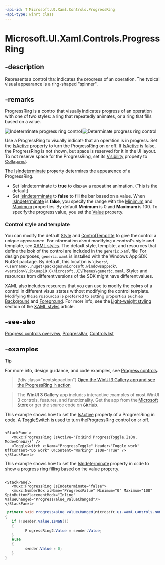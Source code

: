 ```yaml
---
-api-id: T:Microsoft.UI.Xaml.Controls.ProgressRing
-api-type: winrt class
---
```


# Microsoft.UI.Xaml.Controls.ProgressRing

<!--
public class ProgressRing : Windows.UI.Xaml.Controls.Control
-->

## -description

Represents a control that indicates the progress of an operation. The typical visual appearance is a ring-shaped "spinner".

## -remarks

ProgressRing is a control that visually indicates progress of an operation with one of two styles: a ring that repeatedly animates, or a ring that fills based on a value.

<img src="images/controls/ProgressRing_Indeterminate.gif" alt="Indeterminate progress ring control"/>
<img src="images/controls/ProgressRing_Determinate.gif" alt="Determinate progress ring control"/>

Use a ProgressRing to visually indicate that an operation is in progress. Set the [IsActive](progressring_isactive.md) property to turn the ProgressRing on or off. If  [IsActive](progressring_isactive.md) is false, the ProgressRing is not shown, but space is reserved for it in the UI layout. To not reserve space for the ProgressRing, set its [Visibility](/uwp/api/windows.ui.xaml.uielement.visibility) property to [Collapsed](/uwp/api/windows.ui.xaml.visibility).

The [IsIndeterminate](progressring_isindeterminate.md) property determines the appearence of a ProgressRing. 
- Set [IsIndeterminate](progressring_isindeterminate.md) to **true** to display a repeating animation. (This is the default)
- Set [IsIndeterminate](progressring_isindeterminate.md) to **false** to fill the bar based on a value. When [IsIndeterminate](progressring_isindeterminate.md) is **false**, you specify the range with the [Minimum](progressring_minimum.md) and [Maximum](progressring_maximum.md) properties. By default **Minimum** is 0 and **Maximum** is 100. To specify the progress value, you set the [Value](progressring_value.md) property. 

### Control style and template

You can modify the default [Style](../microsoft.ui.xaml/style.md) and [ControlTemplate](controltemplate.md) to give the control a unique appearance. For information about modifying a control's style and template, see [XAML styles](/windows/apps/design/style/xaml-styles). The default style, template, and resources that define the look of the control are included in the `generic.xaml` file. For design purposes, `generic.xaml` is installed with the Windows App SDK NuGet package. By default, this location is `\Users\<username>\.nuget\packages\microsoft.windowsappsdk\<version>\lib\uap10.0\Microsoft.UI\Themes\generic.xaml`. Styles and resources from different versions of the SDK might have different values.

XAML also includes resources that you can use to modify the colors of a control in different visual states without modifying the control template. Modifying these resources is preferred to setting properties such as [Background](control_background.md) and [Foreground](control_foreground.md). For more info, see the [Light-weight styling](/windows/apps/design/style/xaml-styles#lightweight-styling) section of the [XAML styles](/windows/apps/design/style/xaml-styles) article.

## -see-also

[Progress controls overview](/windows/uwp/controls-and-patterns/progress-controls), [ProgressBar](progressbar.md), [Controls list](/windows/apps/design/controls/)

## -examples

> [!TIP]
> For more info, design guidance, and code examples, see [Progress controls](/windows/apps/design/controls/progress-controls).

> [!div class="nextstepaction"]
> [Open the WinUI 3 Gallery app and see the ProgressRing in action](winui3gallery:/item/ProgressRing)

> The **WinUI 3 Gallery** app includes interactive examples of most WinUI 3 controls, features, and functionality. Get the app from the [Microsoft Store](https://www.microsoft.com/store/productId/9P3JFPWWDZRC) or get the source code on [GitHub](https://github.com/microsoft/WinUI-Gallery).

This example shows how to set the [IsActive](progressring_isactive.md) property of a ProgressRing in code. A [ToggleSwitch](/uwp/api/windows.ui.xaml.controls.toggleswitch) is used to turn theProgressRing control on or off.

```xaml

<StackPanel>
   <muxc:ProgressRing IsActive="{x:Bind ProgressToggle.IsOn, Mode=OneWay}" />
   <ToggleSwitch x:Name="ProgressToggle" Header="Toggle work" OffContent="Do work" OnContent="Working" IsOn="True" />
</StackPanel>

```

This example shows how to set the [IsIndeterminate](progressring_isindeterminate.md) property in code to show a progress ring filling based on the value property. 

```xaml

<StackPanel>
   <muxc:ProgressRing IsIndeterminate="false">
   <muxc:NumberBox x:Name="ProgressValue" Minimum="0" Maximum="100" SpinButtonPlacementMode="Inline" ValueChanged="ProgressValue_ValueChanged"/>
</StackPanel>

```

```csharp
 private void ProgressValue_ValueChanged(Microsoft.UI.Xaml.Controls.NumberBox sender, Microsoft.UI.Xaml.Controls.NumberBoxValueChangedEventArgs args)
{
   if (!sender.Value.IsNaN())
   {
         ProgressRing2.Value = sender.Value;
   }
   else
   {
         sender.Value = 0;
   }
}
```
